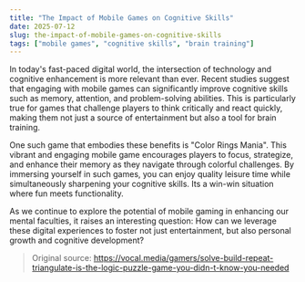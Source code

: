 ```yaml
---
title: "The Impact of Mobile Games on Cognitive Skills"
date: 2025-07-12
slug: the-impact-of-mobile-games-on-cognitive-skills
tags: ["mobile games", "cognitive skills", "brain training"]
---
```


In today's fast-paced digital world, the intersection of technology and cognitive enhancement is more relevant than ever. Recent studies suggest that engaging with mobile games can significantly improve cognitive skills such as memory, attention, and problem-solving abilities. This is particularly true for games that challenge players to think critically and react quickly, making them not just a source of entertainment but also a tool for brain training.

One such game that embodies these benefits is "Color Rings Mania". This vibrant and engaging mobile game encourages players to focus, strategize, and enhance their memory as they navigate through colorful challenges. By immersing yourself in such games, you can enjoy quality leisure time while simultaneously sharpening your cognitive skills. Its a win-win situation where fun meets functionality.

As we continue to explore the potential of mobile gaming in enhancing our mental faculties, it raises an interesting question: How can we leverage these digital experiences to foster not just entertainment, but also personal growth and cognitive development? 

> Original source: https://vocal.media/gamers/solve-build-repeat-triangulate-is-the-logic-puzzle-game-you-didn-t-know-you-needed